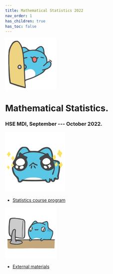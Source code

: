 ```yaml
---
title: Mathematical Statistics 2022
nav_order: 1
has_children: true
has_toc: false
---
```

![](/images/capoo_open.png)
# Mathematical Statistics. 

### HSE MDI, September --- October 2022.

![](/images/capoo_stars.png)

* [Statistics course program](/hse_prob_stat_22/stat_program)

![](/images/capoo_pc.png)
* [External materials](/hse_prob_stat_shared/stat_links)